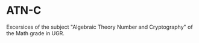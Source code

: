 # ATN-C
Excersices of the subject "Algebraic Theory Number and Cryptography" of the Math grade in UGR.
